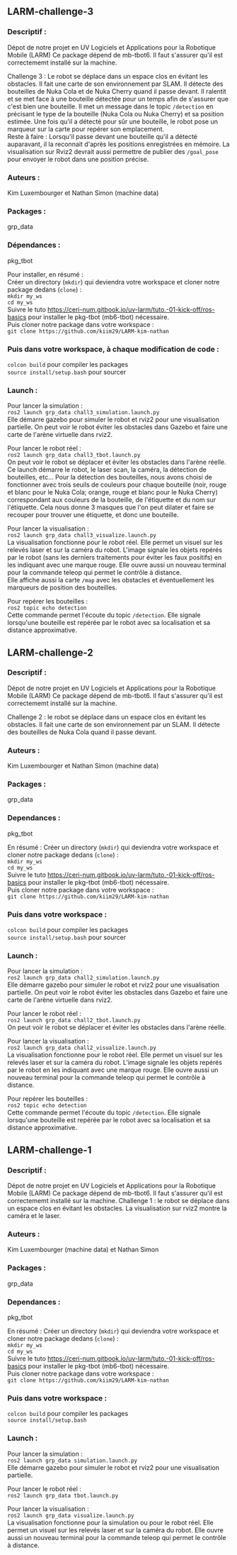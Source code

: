 ## LARM-challenge-3

### Descriptif :
Dépot de notre projet en UV Logiciels et Applications pour la Robotique Mobile (LARM)
Ce package dépend de mb-tbot6. Il faut s'assurer qu'il est correctememt installé sur la machine.  
  
Challenge 3 : Le robot se déplace dans un espace clos en évitant les obstacles. Il fait une carte de son environnement par SLAM. Il détecte des bouteilles de Nuka Cola et de Nuka Cherry quand il passe devant. Il ralentit et se met face à une bouteille détectée pour un temps afin de s'assurer que c'est bien une bouteille. Il met un message dans le topic `/detection` en précisant le type de la bouteille (Nuka Cola ou Nuka Cherry) et sa position estimée. Une fois qu'il a détecté pour sûr une bouteille, le robot pose un marqueur sur la carte pour repérer son emplacement.  
Reste à faire : Lorsqu'il passe devant une bouteille qu'il a détecté auparavant, il la reconnait d'après les positions enregistrées en mémoire. La visualisation sur Rviz2 devrait aussi permettre de publier des `/goal_pose` pour envoyer le robot dans une position précise.  

### Auteurs :
Kim Luxembourger et Nathan Simon (machine data)

### Packages :
grp_data

### Dépendances :
pkg_tbot  
  
Pour installer, en résumé :  
Créer un directory (`mkdir`) qui deviendra votre workspace et cloner notre package dedans (`clone`) :  
`mkdir my_ws`  
`cd my_ws`  
Suivre le tuto https://ceri-num.gitbook.io/uv-larm/tuto.-01-kick-off/ros-basics pour installer le pkg-tbot (mb6-tbot) nécessaire.  
Puis cloner notre package dans votre workspace :  
`git clone https://github.com/kiim29/LARM-kim-nathan`  

### Puis dans votre workspace, à chaque modification de code :
`colcon build`  pour compiler les packages  
`source install/setup.bash` pour sourcer

### Launch :
Pour lancer la simulation :  
`ros2 launch grp_data chall3_simulation.launch.py`  
Elle démarre gazebo pour simuler le robot et rviz2 pour une visualisation partielle. On peut voir le robot éviter les obstacles dans Gazebo et faire une carte de l'arène virtuelle dans rviz2.  
  
Pour lancer le robot réel :  
`ros2 launch grp_data chall3_tbot.launch.py`  
On peut voir le robot se déplacer et éviter les obstacles dans l'arène réelle. Ce launch démarre le robot, le laser scan, la caméra, la détection de bouteilles, etc... Pour la détection des bouteilles, nous avons choisi de fonctionner avec trois seuils de couleurs pour chaque bouteille (noir, rouge et blanc pour le Nuka Cola; orange, rouge et blanc pour le Nuka Cherry) correspondant aux couleurs de la bouteille, de l'étiquette et du nom sur l'étiquette. Cela nous donne 3 masques que l'on peut dilater et faire se recouper pour trouver une étiquette, et donc une bouteille.  
  
Pour lancer la visualisation :  
`ros2 launch grp_data chall3_visualize.launch.py`  
La visualisation fonctionne pour le robot réel. Elle permet un visuel sur les relevés laser et sur la caméra du robot. L'image signale les objets repérés par le robot (sans les derniers traitements pour éviter les faux positifs) en les indiquant avec une marque rouge. Elle ouvre aussi un nouveau terminal pour la commande teleop qui permet le contrôle à distance.  
Elle affiche aussi la carte `/map` avec les obstacles et éventuellement les marqueurs de position des bouteilles.  
  
Pour repérer les bouteilles :  
`ros2 topic echo detection`  
Cette commande permet l'écoute du topic `/detection`. Elle signale lorsqu'une bouteille est repérée par le robot avec sa localisation et sa distance approximative.  





## LARM-challenge-2

### Descriptif :
Dépot de notre projet en UV Logiciels et Applications pour la Robotique Mobile (LARM)
Ce package dépend de mb-tbot6. Il faut s'assurer qu'il est correctememt installé sur la machine.  
  
Challenge 2 : le robot se déplace dans un espace clos en évitant les obstacles. Il fait une carte de son environnement par un SLAM. Il détecte des bouteilles de Nuka Cola quand il passe devant.

### Auteurs :
Kim Luxembourger et Nathan Simon (machine data)

### Packages :
grp_data

### Dependances :
pkg_tbot  
  
En résumé : Créer un directory (`mkdir`) qui deviendra votre workspace et cloner notre package dedans (`clone`) :  
`mkdir my_ws`  
`cd my_ws`  
Suivre le tuto https://ceri-num.gitbook.io/uv-larm/tuto.-01-kick-off/ros-basics pour installer le pkg-tbot (mb6-tbot) nécessaire.  
Puis cloner notre package dans votre workspace :  
`git clone https://github.com/kiim29/LARM-kim-nathan`  

### Puis dans votre workspace :
`colcon build`  pour compiler les packages  
`source install/setup.bash` pour sourcer

### Launch :
Pour lancer la simulation :  
`ros2 launch grp_data chall2_simulation.launch.py`  
Elle démarre gazebo pour simuler le robot et rviz2 pour une visualisation partielle. On peut voir le robot éviter les obstacles dans Gazebo et faire une carte de l'arène virtuelle dans rviz2.  
  
Pour lancer le robot réel :  
`ros2 launch grp_data chall2_tbot.launch.py`  
On peut voir le robot se déplacer et éviter les obstacles dans l'arène réelle.  
  
Pour lancer la visualisation :  
`ros2 launch grp_data chall2_visualize.launch.py`  
La visualisation fonctionne pour le robot réel. Elle permet un visuel sur les relevés laser et sur la caméra du robot. L'image signale les objets repérés par le robot en les indiquant avec une marque rouge. Elle ouvre aussi un nouveau terminal pour la commande teleop qui permet le contrôle à distance.  
  
Pour repérer les bouteilles :  
`ros2 topic echo detection`  
Cette commande permet l'écoute du topic `/detection`. Elle signale lorsqu'une bouteille est repérée par le robot avec sa localisation et sa distance approximative.  
  
  

## LARM-challenge-1

### Descriptif :
Dépot de notre projet en UV Logiciels et Applications pour la Robotique Mobile (LARM)
Ce package dépend de mb-tbot6. Il faut s'assurer qu'il est correctememt installé sur la machine.
Challenge 1 : le robot se déplace dans un espace clos en évitant les obstacles. La visualisation sur rviz2 montre la caméra et le laser.

### Auteurs :
Kim Luxembourger (machine data) et Nathan Simon

### Packages :
grp_data

### Dependances :
pkg_tbot  
  
En résumé : Créer un directory (`mkdir`) qui deviendra votre workspace et cloner notre package dedans (`clone`) :  
`mkdir my_ws`  
`cd my_ws`  
Suivre le tuto https://ceri-num.gitbook.io/uv-larm/tuto.-01-kick-off/ros-basics pour installer le pkg-tbot (mb6-tbot) nécessaire.  
Puis cloner notre package dans votre workspace :  
`git clone https://github.com/kiim29/LARM-kim-nathan`  

### Puis dans votre workspace :
`colcon build`  pour compiler les packages  
`source install/setup.bash`

### Launch :
Pour lancer la simulation :  
`ros2 launch grp_data simulation.launch.py`  
Elle démarre gazebo pour simuler le robot et rviz2 pour une visualisation partielle.  
  
Pour lancer le robot réel :  
`ros2 launch grp_data tbot.launch.py`  
  
Pour lancer la visualisation :  
`ros2 launch grp_data visualize.launch.py`  
La visualisation fonctionne pour la simulation ou pour le robot réel. Elle permet un visuel sur les relevés laser et sur la caméra du robot. Elle ouvre aussi un nouveau terminal pour la commande teleop qui permet le contrôle à distance.  